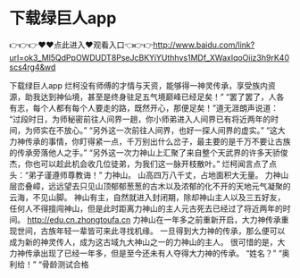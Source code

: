 # 下载绿巨人app

👉👉👉♥♥点此进入♥观看入口👈👉👉http://www.baidu.com/link?url=ok3_Ml5QdPpOWDUDT8PseJcBKYiYUthhvs1MDf_XWaxIqoOiiz3h9rK40scs4rg4&wd

下载绿巨人app
烂柯没有师傅的才情与天资，能够得一神灵传承，享受族内资源，助我达到神仙境，甚至是终身驻足五气境巅峰已经足矣！”
    “罢了罢了，人各有志，每个人都有每个人要走的路，既然开心，那便足矣！”道无涯朗声说道：
    “过段时日，为师秘密前往人间界一趟，你小师弟进入人间界已有将近两年的时间，为师实在不放心。”
    “另外这一次前往人间界，也好一探人间界的虚实。”
    “这大力神传承的事情，你盯得紧一点，千万别出什么岔子，最主要的是千万不要让古族的传承旁落他人之手。”
    “另外这一次力神山上汇聚了来自整个天武界的许多天骄俊杰，你也可以趁此机会收几位徒弟，为我们这一脉开枝散叶。”
    烂柯闻言点了点头：“弟子谨遵师尊教诲！”
    力神山。
    山高四万八千丈，占地面积大无量。
    力神山层峦叠嶂，远远望去只见山顶郁郁葱葱的古木以及浓郁的化不开的天地元气凝聚的云海，不见山脚。
    神山有主，自然就进入封闭期，除却神山主人以及三五好友，任何人不得擅闯神山，但是此时距离力神山的主人元古死去已经过了将近两年的时间。
    http://edu.cn.zhongtoufa.cn
    力神山在一年多之前重新开启，大力神传承重现世间，古族年轻一辈皆可来此寻找机缘。
    一旦得到大力神的传承，那么便可以成为新的神灵传人，成为这古域九大神山之一的力神山的主人。
    很可惜的是，大力神传承出现了已经一年多，但是至今还未有人夺得大力神的传承。
    “姓名？”
    “奥利给！”
    “骨龄测试合格
